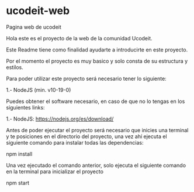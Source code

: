 # ucodeit-web
Pagina web de ucodeit

Hola este es el proyecto de la web de la comunidad Ucodeit.

Este Readme tiene como finalidad ayudarte a introducirte en este proyecto.

Por el momento el proyecto es muy basico y solo consta de su estructura 
y estilos.

Para poder utilizar este proyecto será necesario tener lo siguiente:

   1.- NodeJS (min. v10-19-0)

Puedes obtener el software necesario, en caso de que no lo tengas en los siguientes links:

   1.- NodeJS: https://nodejs.org/es/download/

Antes de poder ejecutar el proyecto será necesario que inicies una terminal y te posiciones en el directorio del proyecto, una vez ahí ejecuta el siguiente comando para instalar todas las dependencias:

   npm install

Una vez ejecutado el comando anterior, solo ejecuta el siguiente comando en la terminal para inicializar el proyecto

   npm start
